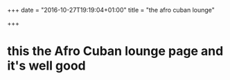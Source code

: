 +++
date = "2016-10-27T19:19:04+01:00"
title = "the afro cuban lounge"

+++

# this the Afro Cuban lounge page and it's well good

